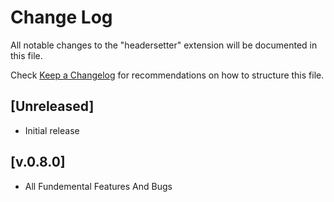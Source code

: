 # Change Log

All notable changes to the "headersetter" extension will be documented in this file.

Check [Keep a Changelog](http://keepachangelog.com/) for recommendations on how to structure this file.

## [Unreleased]

- Initial release

## [v.0.8.0]

- All Fundemental Features And Bugs